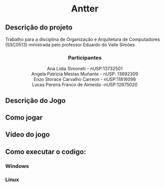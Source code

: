 <h1 align="center"> Antter </h1>
<h2>Descrição do projeto</h2>
Trabalho para a disciplina de Organização e Arquitetura de Computadores (SSC0513) ministrada pelo professor Eduardo do Valle Simões
<h3 align="center">Participantes</h3>
<p align="center">Ana Lidia Simoneti - nUSP:13732501 
                  <br>Angela Patricia Mestas Muñante - nUSP: 13692309 
                  <br>Enzo Storace Carvalho Carreon - nUSP:11816098 
                  <br>Lucas Pereira Franco de Almeida -nUSP:12675020 </p>

<h2>Descrição do Jogo</h2>

<h2>Como jogar</h2>
<!-- Colocar imagens do fundo e instruções de como jogar -->

<h2>Vídeo do jogo</h2>

<h2>Como executar o codigo:</h2>

<h3>Windows</h3>

<h3>Linux</h3>

